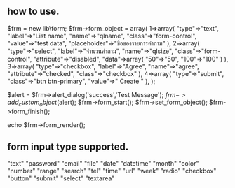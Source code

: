 ## how to use.
$frm = new lib\form;
$frm->form_object = array(
  1=>array(
    "type"=>"text",
    "label"=>"List name",
    "name"=>"qlname",
    "class"=>"form-control",
    "value"=>"test data",
    "placeholder"=>"ชื่อของรายการคำถาม"
  ),
  2=>array(
    "type"=>"select",
    "label"=>"จำนวนคำถาม",
    "name"=>"qlsize",
    "class"=>"form-control",
    "attribute"=>"disabled",
    "data"=>array(
      "50"=>"50",
      "100"=>"100"
    )
  ),
  3=>array(
    "type"=>"checkbox",
    "label"=>"Agree",
    "name"=>"agree",
    "attribute"=>"checked",
    "class"=>"checkbox"
  ),
  4=>array(
    "type"=>"submit",
    "class"=>"btn btn-primary",
    "value"=>" Create "
  ),
);

$alert = $frm->alert_dialog('success','Test Message');
$frm->add_custom_object($alert);
$frm->form_start();
$frm->set_form_object();
$frm->form_finish();

echo $frm->form_render();

## form input type supported.
"text"
"password"
"email"
"file"
"date"
"datetime"
"month"
"color"
"number"
"range"
"search"
"tel"
"time"
"url"
"week"
"radio"
"checkbox"
"button"
"submit"
"select"
"textarea"
